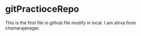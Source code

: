 # gitPractioceRepo
This is the first file in github
file modify in local.
I am shiva from chamarajanagar.
